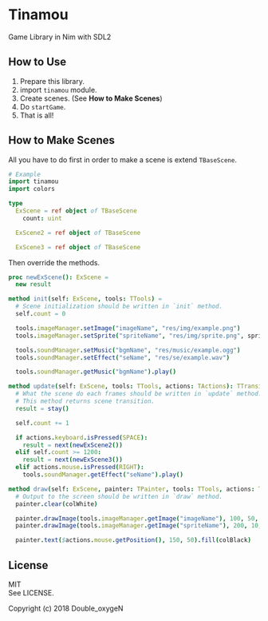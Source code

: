 # Tinamou

Game Library in Nim with SDL2

## How to Use

1. Prepare this library.
2. import `tinamou` module.
3. Create scenes. (See **How to Make Scenes**)
4. Do `startGame`.
5. That is all!

## How to Make Scenes

All you have to do first in order to make a scene is extend `TBaseScene`.

```nim
# Example
import tinamou
import colors

type
  ExScene = ref object of TBaseScene
    count: uint

  ExScene2 = ref object of TBaseScene

  ExScene3 = ref object of TBaseScene

```

Then override the methods.

```nim
proc newExScene(): ExScene =
  new result

method init(self: ExScene, tools: TTools) =
  # Scene initialization should be written in `init` method.
  self.count = 0

  tools.imageManager.setImage("imageName", "res/img/example.png")
  tools.imageManager.setSprite("spriteName", "res/img/sprite.png", spriteWidth = 32, spriteHeight = 32)

  tools.soundManager.setMusic("bgmName", "res/music/example.ogg")
  tools.soundManager.setEffect("seName", "res/se/example.wav")

  tools.soundManager.getMusic("bgmName").play()

method update(self: ExScene, tools: TTools, actions: TActions): TTransition =
  # What the scene do each frames should be written in `update` method.
  # This method returns scene transition.
  result = stay()

  self.count += 1

  if actions.keyboard.isPressed(SPACE):
    result = next(newExScene2())
  elif self.count >= 1200:
    result = next(newExScene3())
  elif actions.mouse.isPressed(RIGHT):
    tools.soundManager.getEffect("seName").play()

method draw(self: ExScene, painter: TPainter, tools: TTools, actions: TActions) =
  # Output to the screen should be written in `draw` method.
  painter.clear(colWhite)

  painter.drawImage(tools.imageManager.getImage("imageName"), 100, 50, 100, 80)
  painter.drawImage(tools.imageManager.getImage("spriteName"), 200, 10, spriteNum = 2)

  painter.text($actions.mouse.getPosition(), 150, 50).fill(colBlack)

```

## License

MIT  
See LICENSE.

Copyright (c) 2018 Double_oxygeN
